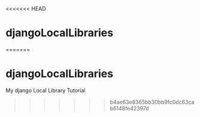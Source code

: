 <<<<<<< HEAD
# djangoLocalLibraries
=======
# djangoLocalLibraries
My django Local Library Tutorial
>>>>>>> b4ae63e8365bb30bb9fc0dc63cab6148fe42397d
